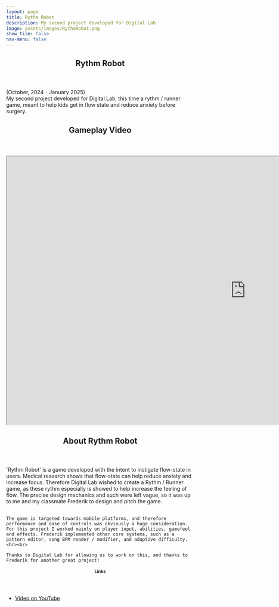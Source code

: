 ```yaml
---
layout: page
title: Rythm Robot
description: My second project developed for Digital Lab
image: assets/images/RythmRobot.png
show_tile: false
nav-menu: false
---
```


<div id="main" class="alt">

<section id="one">
	<div class="inner">
		<header class="major">
			<h1>Rythm Robot</h1>
		</header>

<p>
    (October, 2024 - January 2025)<br>
    My second project developed for Digital Lab, this time a rythm / runner game, meant to help kids get in flow state and reduce anxiety before surgery.
<p>

<section id="two">
	<div class="inner">
		<header class="major">
			<h2>Gameplay Video</h2>
		</header>

<p>
    <iframe width="1280" height="720"
    src = "https://www.youtube.com/embed/ifLG0lxw8fo">
    </iframe>
<p>

<section id="three">
	<div class="inner">
		<header class="major">
			<h2>About Rythm Robot</h2>
		</header>

<p>
    'Rythm Robot' is a game developed with the intent to instigate flow-state in users. Medical research shows that flow-state can help reduce anxiety and increase focus. Therefore Digital Lab wished to create a Rythm / Runner game, as these rythm especially is showed to help increase the feeling of flow. The precise design mechanics and such were left vague, so it was up to me and my classmate Frederik to design and pitch the game.<br><br>

	The game is targeted towards mobile platforms, and therefore performance and ease of controls was obviously a huge consideration. For this project I worked mainly on player input, abilities, gamefeel and effects. Frederik implemented other core systems, such as a pattern editor, song BPM reader / modifier, and adaptive difficulty.<br><br>

    Thanks to Digital Lab for allowing us to work on this, and thanks to Frederik for another great project!
<p>

<section id="two">
	<div class="inner">
		<header class="major">
			<h1>Links</h1>
		</header>

<ul class="actions">
<li><a href="https://youtu.be/ifLG0lxw8fo" class="button special">Video on YouTube</a></li>
</ul>   

